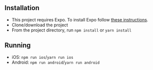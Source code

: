 ## Installation
- This project requires Expo. To install Expo follow [these instructions](https://expo.io/learn).
- Clone/download the project
- From the project directory, run `npm install` or `yarn install`

## Running
- iOS: `npm run ios`/`yarn run ios`
- Android: `npm run android`/`yarn run android`
